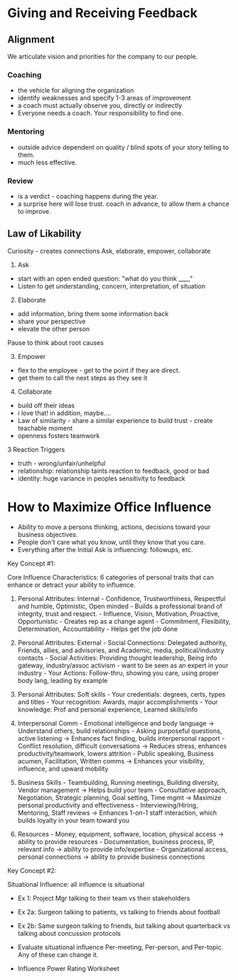 
# Giving and Receiving Feedback

## Alignment

We articulate vision and priorities for the company to our people.

### Coaching 
- the vehicle for aligning the organization 
- identify weaknesses and specify 1-3 areas of improvement 
- a coach must actually observe you, directly or indirectly
- Everyone needs a coach. Your responsibility to find one.

### Mentoring 
- outside advice dependent on quality / blind spots of your story telling to them. 
- much less effective.

### Review 
- is a verdict - coaching happens during the year. 
- a surprise here will lose trust. coach in advance, to allow them a chance to improve.

## Law of Likability

Curiosity - creates connections
Ask, elaborate, empower, collaborate

1. Ask
- start with an open ended question: "what do you think ____"
- Listen to get understanding, concern, interpretation, of situation

2. Elaborate 
- add information, bring them some information back 
- share your perspective
- elevate the other person 

Pause to think about root causes 

3. Empower
- flex to the employee - get to the point if they are direct.
- get them to call the next steps as they see it

4. Collaborate
- build off their ideas
- i love that! in addition, maybe....
- Law of similarity - share a similar experience to build trust - create teachable moment
- openness fosters teamwork 

3 Reaction Triggers

- truth - wrong/unfair/unhelpful
- relationship: relationship taints reaction to feedback, good or bad
- identity: huge variance in peoples sensitivity to feedback



# How to Maximize Office Influence

- Ability to move a persons thinking, actions, decisions toward your business objectives.
- People don't care what you know, until they know that you care.
- Everything after the Initial Ask is influencing: followups, etc.

Key Concept #1:

Core Influence Characteristics: 6 categories of personal traits that can enhance or detract your ability to influence.

  1. Personal Attributes: Internal
    - Confidence, Trustworthiness, Respectful and humble, Optimistic, Open minded - Builds a professional brand of integrity, trust and respect.
    - Influence, Vision, Motivation, Proactive, Opportunistic - Creates rep as a change agent
    - Commitment, Flexibility, Determination, Accountability - Helps get the job done

  2. Personal Attributes: External
    - Social Connections: Delegated authority, Friends, allies, and advisories, and Academic, media, political/industry contacts
    - Social Activities: Providing thought leadership, Being info gateway, industry/assoc activism - want to be seen as an expert in your industry
    - Your Actions: Follow-thru, showing you care, using proper body lang, leading by example

  3. Personal Attributes: Soft skills 
    - Your credentials: degrees, certs, types and titles
    - Your recognition: Awards, major accomplishments
    - Your knowledge: Prof and personal experience, Learned skills/info

  4. Interpersonal Comm
    - Emotional intelligence and body language -> Understand others, build relationships
    - Asking purposeful questions, active listening -> Enhances fact finding, builds interpersonal rapport
    - Conflict resolution, difficult conversations -> Reduces stress, enhances productivity/teamwork, lowers attrition
    - Public speaking, Business acumen, Facilitation, Written comms -> Enhances your visibility, influence, and upward mobility

  5. Business Skills
    - Teambuilding, Running meetings, Building diversity, Vendor management -> Helps build your team
    - Consultative approach, Negotiation, Strategic planning, Goal setting, Time mgmt -> Maximize personal productivity and effectiveness
    - Interviewing/Hiring, Mentoring, Staff reviews -> Enhances 1-on-1 staff interaction, which builds loyalty in your team toward you

  6. Resources
    - Money, equipment, software, location, physical access -> ability to provide resources
    - Documentation, business process, IP, relevant info -> ability to provide info/expertise
    - Organizational access, personal connections -> ability to provide business connections

Key Concept #2:

Situational Influence: all influence is situational
- Ex 1: Project Mgr talking to their team vs their stakeholders
- Ex 2a: Surgeon talking to patients, vs talking to friends about football
- Ex 2b: Same surgeon talking to friends, but talking about quarterback vs talking about concussion protocols

- Evaluate situational influence Per-meeting, Per-person, and Per-topic. Any of these can change it. 

- Influence Power Rating Worksheet




